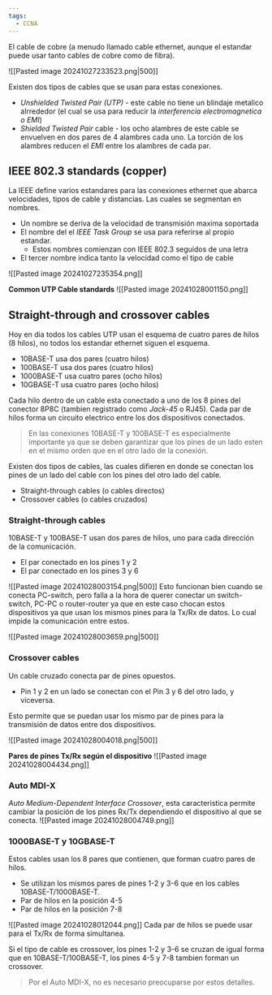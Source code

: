 ```yaml
---
tags:
  - CCNA
---
```

El cable de cobre (a menudo llamado cable ethernet, aunque el estandar puede usar tanto cables de cobre como de fibra).

![[Pasted image 20241027233523.png|500]]

Existen dos tipos de cables que se usan para estas conexiones.
- _Unshielded Twisted Pair (UTP)_ - este cable no tiene un blindaje metalico alrrededor (el cual se usa para reducir la _interferencia electromagnetica o EMI_)
- _Shielded Twisted Pair_ cable - los ocho alambres de este cable se envuelven en dos pares de 4 alambres cada uno. La torción de los alambres reducen el _EMI_ entre los alambres de cada par. 

## IEEE 802.3 standards (copper)
La IEEE define varios estandares para las conexiones ethernet que abarca velocidades, tipos de cable y distancias. Las cuales se segmentan en nombres.
- Un nombre se deriva de la velocidad de transmisión maxima soportada 
- El nombre del el _IEEE Task Group_ se usa para referirse al propio estandar. 
	- Estos nombres comienzan con IEEE 802.3 seguidos de una letra 
- El tercer nombre indica tanto la velocidad como el tipo de cable 

![[Pasted image 20241027235354.png]]
 
 **Common UTP Cable standards**
 ![[Pasted image 20241028001150.png]]

## Straight-through and crossover cables 
Hoy en dia todos los cables UTP usan el esquema de cuatro pares de hilos (8 hilos), no todos los estandar ethernet siguen el esquema. 
- 10BASE-T usa dos pares (cuatro hilos)
- 100BASE-T usa dos pares (cuatro hilos)
- 1000BASE-T usa cuatro pares (ocho hilos)
- 10GBASE-T usa cuatro pares (ocho hilos)

Cada hilo dentro de un cable esta conectado a uno de los 8 pines del conector 8P8C (tambien registrado como _Jack-45_ o RJ45). Cada par de hilos forma un circuito electrico entre los dos dispositivos conectados.

> En las conexiones 10BASE-T y 100BASE-T es especialmente importante ya que se deben garantizar que los pines de un lado esten en el mismo orden que en el otro lado de la conexión. 

Existen dos tipos de cables, las cuales difieren en donde se conectan los pines de un lado del cable con los pines del otro lado del cable. 
- Straight-through cables (o cables directos)
- Crossover cables (o cables cruzados)

### Straight-through cables 
10BASE-T y 100BASE-T usan dos pares de hilos, uno para cada dirección de la comunicación.
- El par conectado en los pines 1 y 2 
- El par conectado en los pines 3 y 6 

![[Pasted image 20241028003154.png|500]]
Esto funcionan bien cuando se conecta PC-switch, pero falla a la hora de querer conectar un switch-switch, PC-PC o router-router ya que en este caso chocan estos dispositivos ya que usan los mismos pines para la Tx/Rx de datos. Lo cual impide la comunicación entre estos.

![[Pasted image 20241028003659.png|500]]

### Crossover cables 
Un cable cruzado conecta par de pines opuestos. 
- Pin 1 y 2 en un lado se conectan con el Pin 3 y 6 del otro lado, y viceversa.

Esto permite que se puedan usar los mismo par de pines para la transmisión de datos entre dos dispositivos. 

![[Pasted image 20241028004018.png|500]]

**Pares de pines Tx/Rx según el dispositivo**
![[Pasted image 20241028004434.png]]

### Auto MDI-X
_Auto Medium-Dependent Interface Crossover_, esta caracteristica permite cambiar la posición de los pines Rx/Tx dependiendo el dispositivo al que se conecta. 
![[Pasted image 20241028004749.png]]


### 1000BASE-T y 10GBASE-T 
Estos cables usan los 8 pares que contienen, que forman cuatro pares de hilos. 
- Se utilizan los mismos pares de pines 1-2 y 3-6 que en los cables 10BASE-T/1000BASE-T.
- Par de hilos en la posición 4-5
- Par de hilos en la posición 7-8

![[Pasted image 20241028012044.png]]
Cada par de hilos se puede usar para el Tx/Rx de forma simultanea. 

Si el tipo de cable es crossover, los pines 1-2 y 3-6 se cruzan de igual forma que en 10BASE-T/100BASE-T, los pines 4-5 y 7-8 tambien forman un crossover. 

> Por el Auto MDI-X, no es necesario preocuparse por estos detalles. 



